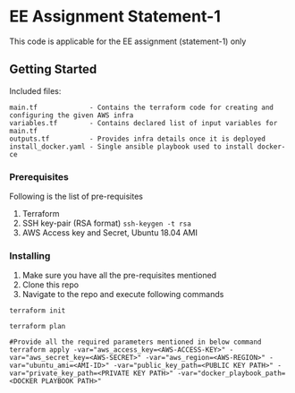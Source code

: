 # EE Assignment Statement-1

This code is applicable for the EE assignment (statement-1) only

## Getting Started

Included files:
```
main.tf             - Contains the terraform code for creating and configuring the given AWS infra
variables.tf        - Contains declared list of input variables for main.tf
outputs.tf          - Provides infra details once it is deployed
install_docker.yaml - Single ansible playbook used to install docker-ce
```

### Prerequisites

Following is the list of pre-requisites
1. Terraform
2. SSH key-pair (RSA format) `ssh-keygen -t rsa`
3. AWS Access key and Secret, Ubuntu 18.04 AMI 

### Installing

1. Make sure you have all the pre-requisites mentioned
2. Clone this repo
3. Navigate to the repo and execute following commands

```
terraform init

terraform plan

#Provide all the required parameters mentioned in below command
terraform apply -var="aws_access_key=<AWS-ACCESS-KEY>" -var="aws_secret_key=<AWS-SECRET>" -var="aws_region=<AWS-REGION>" -var="ubuntu_ami=<AMI-ID>" -var="public_key_path=<PUBLIC KEY PATH>" -var="private_key_path=<PRIVATE KEY PATH>" -var="docker_playbook_path=<DOCKER PLAYBOOK PATH>"
```